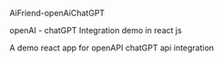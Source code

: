 AiFriend-openAiChatGPT

openAI - chatGPT Integration demo in react js

A demo react app for openAPI chatGPT api integration
